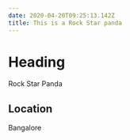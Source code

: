 ```yaml
---
date: 2020-04-20T09:25:13.142Z
title: This is a Rock Star panda
---
```

# Heading
Rock Star Panda

## Location
Bangalore